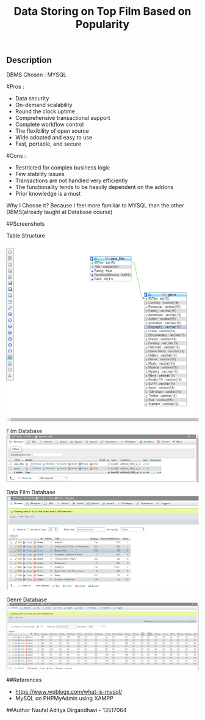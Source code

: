 <h1 align="center">
  <br>
  Data Storing on Top Film Based on Popularity
  <br>
  <br>
</h1>


## Description

DBMS Chosen : MYSQL

#Pros :
- Data security
- On-demand scalability
- Round the clock uptime
- Comprehensive transactional support
- Complete workflow control
- The flexibility of open source
- Wide adopted and easy to use
- Fast, portable, and secure

#Cons :
- Restricted for complex business logic
- Few stability  issues
- Transactions are not handled very efficiently
- The functionality tends to be heavily dependent on the addons
- Prior knowledge is a must

Why I Choose it? Because I feel more familiar to MYSQL than the other DBMS(already taught at Database course)

##Screenshots

Table Structure
![](screenshots/structure.PNG)

Film Database
![](screenshots/DB.png)

Data Film Database
![](screenshots/table-data_film.png)

Genre Database
![](screenshots/table-genre.png)

##References

- https://www.wpblogx.com/what-is-mysql/
- MySQL on PHPMyAdmin using XAMPP

##Author
Naufal Aditya Dirgandhavi - 13517064